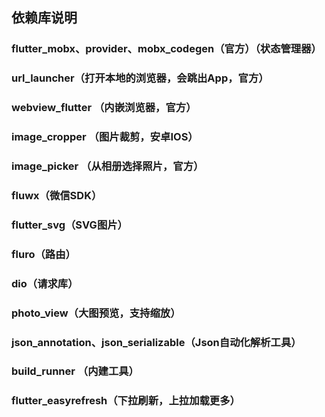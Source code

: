 ## 依赖库说明

### flutter_mobx、provider、mobx_codegen（官方）（状态管理器）

### url_launcher（打开本地的浏览器，会跳出App，官方）

### webview_flutter （内嵌浏览器，官方）

### image_cropper （图片裁剪，安卓IOS）

### image_picker （从相册选择照片，官方）

### fluwx（微信SDK）

### flutter_svg（SVG图片）

### fluro（路由）

### dio（请求库）

### photo_view（大图预览，支持缩放）

### json_annotation、json_serializable（Json自动化解析工具）

### build_runner （内建工具）

### flutter_easyrefresh（下拉刷新，上拉加载更多）